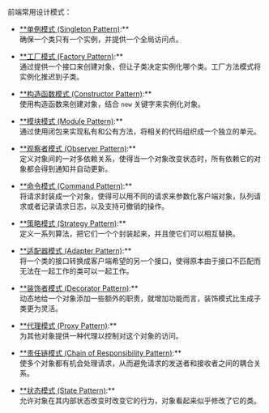 前端常用设计模式：

- [**单例模式 (Singleton Pattern)](设计模式/单例模式):**  
    确保一个类只有一个实例，并提供一个全局访问点。
    
- [**工厂模式 (Factory Pattern)](设计模式/工厂模式):**  
    通过提供一个接口来创建对象，但让子类决定实例化哪个类。工厂方法模式将实例化推迟到子类。
    
- [**构造函数模式 (Constructor Pattern)](设计模式/构造函数模式):**  
    使用构造函数来创建对象，结合 `new` 关键字来实例化对象。
    
- [**模块模式 (Module Pattern)](设计模式/模块模式):**  
    通过使用闭包来实现私有和公有方法，将相关的代码组织成一个独立的单元。
    
- [**观察者模式 (Observer Pattern)](设计模式/观察者模式):**  
    定义对象间的一对多依赖关系，使得当一个对象改变状态时，所有依赖它的对象都会得到通知并自动更新。
    
- [**命令模式 (Command Pattern)](设计模式/命令模式):**  
    将请求封装成一个对象，使得可以用不同的请求来参数化客户端对象，队列请求或者记录请求日志，以及支持可撤销的操作。
    
- [**策略模式 (Strategy Pattern)](设计模式/策略模式):**  
    定义一系列算法，把它们一个个封装起来，并且使它们可以相互替换。
    
- [**适配器模式 (Adapter Pattern)](策略模式/适配器模式):**  
    将一个类的接口转换成客户端希望的另一个接口，使得原本由于接口不匹配而无法在一起工作的类可以一起工作。
    
- [**装饰者模式 (Decorator Pattern)](设计模式/装饰者模式):**  
    动态地给一个对象添加一些额外的职责，就增加功能而言，装饰模式比生成子类更为灵活。
    
- [**代理模式 (Proxy Pattern)](设计模式/代理模式):**  
    为其他对象提供一种代理以控制对这个对象的访问。
    
- [**责任链模式 (Chain of Responsibility Pattern)](设计模式/责任链模式):**  
    使多个对象都有机会处理请求，从而避免请求的发送者和接收者之间的耦合关系。
    
- [**状态模式 (State Pattern)](设计模式/状态模式):**  
    允许对象在其内部状态改变时改变它的行为，对象看起来似乎修改了它的类。